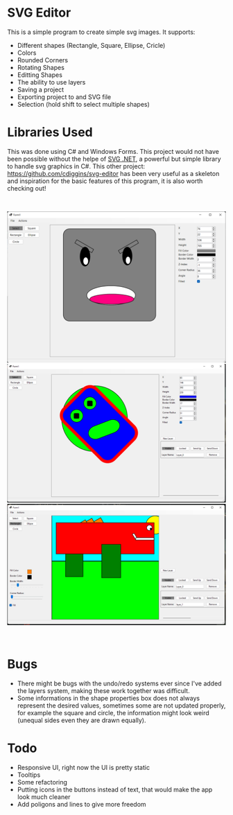 # SVG Editor
This is a simple program to create simple svg images. It supports:
  - Different shapes (Rectangle, Square, Ellipse, Cricle)
  - Colors
  - Rounded Corners
  - Rotating Shapes
  - Editting Shapes
  - The ability to use layers
  - Saving a project
  - Exporting project to and SVG file
  - Selection (hold shift to select multiple shapes)

# Libraries Used
This was done using C# and Windows Forms. This project would not have been possible without the helpe of <a href="https://github.com/svg-net/SVG">SVG .NET</a>,
a powerful but simple library to handle svg graphics in C#. This other project: <a href="https://github.com/cdiggins/svg-editor">https://github.com/cdiggins/svg-editor</a> has been very useful as a skeleton and inspiration for the basic features of this program, it is also worth checking out!

<br>

![Screenshot1](Images/Screenshot1.png)
![Screenshot1](Images/Screenshot2.png)
![Screenshot1](Images/Screenshot3.png)

<br>

# Bugs
  - There might be bugs with the undo/redo systems ever since I've added the layers system, making these work together was difficult.
  - Some informations in the shape properties box does not always represent the desired values, sometimes some are not updated properly, for example the square and circle, the information might look weird (unequal sides even they are drawn equally). 
  
# Todo
  - Responsive UI, right now the UI is pretty static
  - Tooltips
  - Some refactoring
  - Putting icons in the buttons instead of text, that would make the app look much cleaner
  - Add poligons and lines to give more freedom
